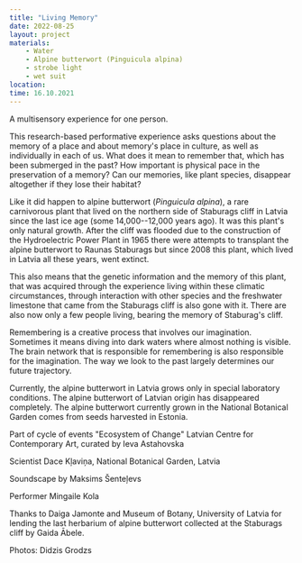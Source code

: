 ```yaml
---
title: "Living Memory"
date: 2022-08-25
layout: project
materials:
    - Water
    - Alpine butterwort (Pinguicula alpina)
    - strobe light
    - wet suit
location: 
time: 16.10.2021
---
```


A multisensory experience for one person.

This research-based performative experience asks questions about the
memory of a place and about memory\'s place in culture, as well as
individually in each of us. What does it mean to remember that, which
has been submerged in the past? How important is physical pace in the
preservation of a memory? Can our memories, like plant species,
disappear altogether if they lose their habitat?

Like it did happen to alpine butterwort (*Pinguicula alpina*), a rare
carnivorous plant that lived on the northern side of Staburags cliff in
Latvia since the last ice age (some 14,000--12,000 years ago). It was
this plant's only natural growth. After the cliff was flooded due to the
construction of the Hydroelectric Power Plant in 1965 there were
attempts to transplant the alpine butterwort to Raunas Staburags but
since 2008 this plant, which lived in Latvia all these years, went
extinct.

This also means that the genetic information and the memory of this
plant, that was acquired through the experience living within these
climatic circumstances, through interaction with other species and the
freshwater limestone that came from the Staburags cliff is also gone
with it. There are also now only a few people living, bearing the memory
of Staburag's cliff.

Remembering is a creative process that involves our imagination.
Sometimes it means diving into dark waters where almost nothing is
visible. The brain network that is responsible for remembering is also
responsible for the imagination. The way we look to the past largely
determines our future trajectory.

Currently, the alpine butterwort in Latvia grows only in special
laboratory conditions. The alpine butterwort of Latvian origin has
disappeared completely. The alpine butterwort currently grown in the
National Botanical Garden comes from seeds harvested in Estonia.

Part of cycle of events "Ecosystem of Change" Latvian Centre for
Contemporary Art, curated by Ieva Astahovska

Scientist Dace Kļaviņa, National Botanical Garden, Latvia

Soundscape by Maksims Šenteļevs

Performer Mingaile Kola

Thanks to Daiga Jamonte and Museum of Botany, University of Latvia for
lending the last herbarium of alpine butterwort collected at the
Staburags cliff by Gaida Ābele.

Photos: Didzis Grodzs
